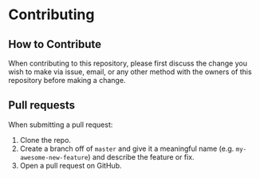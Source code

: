 # Contributing

## How to Contribute

When contributing to this repository, please first discuss the change you wish to make via issue,
email, or any other method with the owners of this repository before making a change. 

## Pull requests

When submitting a pull request:

1. Clone the repo.
2. Create a branch off of `master` and give it a meaningful name (e.g. `my-awesome-new-feature`) and describe the feature or fix.
3. Open a pull request on GitHub.